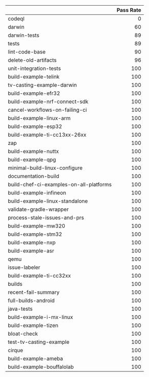 |                                         |   Pass Rate |
|:----------------------------------------|------------:|
| codeql                                  |           0 |
| darwin                                  |          60 |
| darwin-tests                            |          89 |
| tests                                   |          89 |
| lint-code-base                          |          90 |
| delete-old-artifacts                    |          96 |
| unit-integration-tests                  |         100 |
| build-example-telink                    |         100 |
| tv-casting-example-darwin               |         100 |
| build-example-efr32                     |         100 |
| build-example-nrf-connect-sdk           |         100 |
| cancel-workflows-on-failing-ci          |         100 |
| build-example-linux-arm                 |         100 |
| build-example-esp32                     |         100 |
| build-example-ti-cc13xx-26xx            |         100 |
| zap                                     |         100 |
| build-example-nuttx                     |         100 |
| build-example-qpg                       |         100 |
| minimal-build-linux-configure           |         100 |
| documentation-build                     |         100 |
| build-chef-ci-examples-on-all-platforms |         100 |
| build-example-infineon                  |         100 |
| build-example-linux-standalone          |         100 |
| validate-gradle-wrapper                 |         100 |
| process-stale-issues-and-prs            |         100 |
| build-example-mw320                     |         100 |
| build-example-stm32                     |         100 |
| build-example-nxp                       |         100 |
| build-example-asr                       |         100 |
| qemu                                    |         100 |
| issue-labeler                           |         100 |
| build-example-ti-cc32xx                 |         100 |
| builds                                  |         100 |
| recent-fail-summary                     |         100 |
| full-builds-android                     |         100 |
| java-tests                              |         100 |
| build-example-i-mx-linux                |         100 |
| build-example-tizen                     |         100 |
| bloat-check                             |         100 |
| test-tv-casting-example                 |         100 |
| cirque                                  |         100 |
| build-example-ameba                     |         100 |
| build-example-bouffalolab               |         100 |